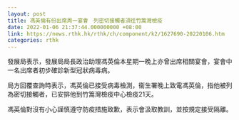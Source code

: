 ```yaml
---
layout: post
title: 馮英倫有份出席周一宴會　列密切接觸者須往竹篙灣檢疫
date: 2022-01-06 21:37:44.000000000 +08:00
link: https://news.rthk.hk/rthk/ch/component/k2/1627690-20220106.htm
categories: rthk
---
```


發展局表示，發展局局長政治助理馮英倫本星期一晚上亦曾出席相關宴會，宴會中一名出席者初步確診新型冠狀病毒病。

局方回覆查詢時表示，馮英倫已接受病毒檢測，衞生署晚上致電馮英倫，指他被列為密切接觸者，已安排他到竹篙灣檢疫中心檢疫21天。

馮英倫對沒有小心謹慎遵守防疫措施致歉，表示會汲取教訓，並按規定接受隔離。
